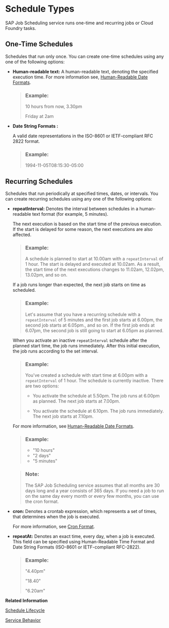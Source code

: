 <!-- loio9cf8c14da0144c84aac628dc56b00ffd -->

# Schedule Types

SAP Job Scheduling service runs one-time and recurring jobs or Cloud Foundry tasks.



<a name="loio9cf8c14da0144c84aac628dc56b00ffd__section_wr3_p3p_d4b"/>

## **One-Time Schedules**

Schedules that run only once. You can create one-time schedules using any one of the following options:

-   **Human-readable text:** A human-readable text, denoting the specified execution time. For more information see, [Human-Readable Date Formats](schedule-formats-54615f0.md#loioa323f2d365904499a83a1b60f473bb78).

    > ### Example:  
    > 10 hours from now, 3.30pm
    > 
    > Friday at 2am

-   **Date String Formats :**

    A valid date representations in the ISO-8601 or IETF-compliant RFC 2822 format.

    > ### Example:  
    > 1994-11-05T08:15:30-05:00




<a name="loio9cf8c14da0144c84aac628dc56b00ffd__section_fsb_5hp_d4b"/>

## Recurring Schedules

Schedules that run periodically at specified times, dates, or intervals. You can create recurring schedules using any one of the following options:

-   **repeatInterval:** Denotes the interval between schedules in a human-readable text format \(for example, 5 minutes\).

    The next execution is based on the start time of the previous execution. If the start is delayed for some reason, the next executions are also affected.

    > ### Example:  
    > A schedule is planned to start at 10.00am with a `repeatInterval` of 1 hour. The start is delayed and executed at 10.02am. As a result, the start time of the next executions changes to 11.02am, 12.02pm, 13.02pm, and so on.

    If a job runs longer than expected, the next job starts on time as scheduled.

    > ### Example:  
    > Let's assume that you have a recurring schedule with a `repeatInterval` of 5 minutes and the first job starts at 6.00pm, the second job starts at 6.05pm., and so on. If the first job ends at 6.07pm, the second job is still going to start at 6.05pm as planned.

    When you activate an inactive `repeatInterval` schedule after the planned start time, the job runs immediately. After this initial execution, the job runs according to the set interval.

    > ### Example:  
    > You've created a schedule with start time at 6.00pm with a `repeatInterval` of 1 hour. The schedule is currently inactive. There are two options:
    > 
    > -   You activate the schedule at 5.50pm. The job runs at 6.00pm as planned. The next job starts at 7.00pm.
    > 
    > -   You activate the schedule at 6.10pm. The job runs immediately. The next job starts at 7.10pm.

    For more information, see [Human-Readable Date Formats](schedule-formats-54615f0.md#loioa323f2d365904499a83a1b60f473bb78).

    > ### Example:  
    > -   "10 hours"
    > -   "2 days"
    > -   "5 minutes"

    > ### Note:  
    > The SAP Job Scheduling service assumes that all months are 30 days long and a year consists of 365 days. If you need a job to run on the same day every month or every few months, you can use the cron format.

-   **cron:** Denotes a crontab expression, which represents a set of times, that determines when the job is executed.

    For more information, see [Cron Format](schedule-formats-54615f0.md#loio37af46344c4d46a9b8695d2c9775c34f).

-   **repeatAt:** Denotes an exact time, every day, when a job is executed. This field can be specified using Human-Readable Time Format and Date String Formats \(ISO-8601 or IETF-compliant RFC-2822\).

    > ### Example:  
    > "4.40pm"
    > 
    > "18.40"
    > 
    > "6.20am"


**Related Information**  


[Schedule Lifecycle](schedule-lifecycle-e1805f2.md "A schedule passes through three lifecycle statuses for each run.")

[Service Behavior](../40---Using-JOB-SCHDULR-TITLE/service-behavior-d09664b.md#loiod09664b7ae9d453e8b8a3a6e09449916 "This topic helps you understand and analyze the behavior of the SAP Job Scheduling service under specific situations.")

